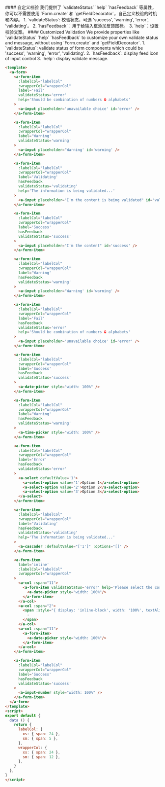 <cn>
#### 自定义校验
我们提供了 `validateStatus` `help` `hasFeedback` 等属性，你可以不需要使用 `Form.create` 和 `getFieldDecorator`，自己定义校验的时机和内容。
1. `validateStatus`: 校验状态，可选 'success', 'warning', 'error', 'validating'。
2. `hasFeedback`：用于给输入框添加反馈图标。
3. `help`：设置校验文案。
</cn>

<us>
#### Customized Validation
We provide properties like `validateStatus` `help` `hasFeedback` to customize your own validate status and message, without using `Form.create` and `getFieldDecorator`.
1. `validateStatus`: validate status of form components which could be 'success', 'warning', 'error', 'validating'.
2. `hasFeedback`: display feed icon of input control
3. `help`: display validate message.
</us>

```html
<template>
  <a-form>
    <a-form-item
      :labelCol="labelCol"
      :wrapperCol="wrapperCol"
      label='Fail'
      validateStatus='error'
      help='Should be combination of numbers & alphabets'
    >
      <a-input placeholder='unavailable choice' id='error' />
    </a-form-item>

    <a-form-item
      :labelCol="labelCol"
      :wrapperCol="wrapperCol"
      label='Warning'
      validateStatus='warning'
    >
      <a-input placeholder='Warning' id='warning' />
    </a-form-item>

    <a-form-item
      :labelCol="labelCol"
      :wrapperCol="wrapperCol"
      label='Validating'
      hasFeedback
      validateStatus='validating'
      help='The information is being validated...'
    >
      <a-input placeholder="I'm the content is being validated" id='validating' />
    </a-form-item>

    <a-form-item
      :labelCol="labelCol"
      :wrapperCol="wrapperCol"
      label='Success'
      hasFeedback
      validateStatus='success'
    >
      <a-input placeholder="I'm the content" id='success' />
    </a-form-item>

    <a-form-item
      :labelCol="labelCol"
      :wrapperCol="wrapperCol"
      label='Warning'
      hasFeedback
      validateStatus='warning'
    >
      <a-input placeholder='Warning' id='warning' />
    </a-form-item>

    <a-form-item
      :labelCol="labelCol"
      :wrapperCol="wrapperCol"
      label='Fail'
      hasFeedback
      validateStatus='error'
      help='Should be combination of numbers & alphabets'
    >
      <a-input placeholder='unavailable choice' id='error' />
    </a-form-item>

    <a-form-item
      :labelCol="labelCol"
      :wrapperCol="wrapperCol"
      label='Success'
      hasFeedback
      validateStatus='success'
    >
      <a-date-picker style="width: 100%" />
    </a-form-item>

    <a-form-item
      :labelCol="labelCol"
      :wrapperCol="wrapperCol"
      label='Warning'
      hasFeedback
      validateStatus='warning'
    >
      <a-time-picker style="width: 100%" />
    </a-form-item>

    <a-form-item
      :labelCol="labelCol"
      :wrapperCol="wrapperCol"
      label='Error'
      hasFeedback
      validateStatus='error'
    >
      <a-select defaultValue='1'>
        <a-select-option value='1'>Option 1</a-select-option>
        <a-select-option value='2'>Option 2</a-select-option>
        <a-select-option value='3'>Option 3</a-select-option>
      </a-select>
    </a-form-item>

    <a-form-item
      :labelCol="labelCol"
      :wrapperCol="wrapperCol"
      label='Validating'
      hasFeedback
      validateStatus='validating'
      help='The information is being validated...'
    >
      <a-cascader :defaultValue="['1']" :options="[]" />
    </a-form-item>

    <a-form-item
      label='inline'
      :labelCol="labelCol"
      :wrapperCol="wrapperCol"
    >
      <a-col :span="11">
        <a-form-item validateStatus='error' help='Please select the correct date'>
          <a-date-picker style="width: 100%"/>
        </a-form-item>
      </a-col>
      <a-col :span="2">
        <span :style="{ display: 'inline-block', width: '100%', textAlign: 'center' }">
          -
        </span>
      </a-col>
      <a-col :span="11">
        <a-form-item>
          <a-date-picker style="width: 100%"/>
        </a-form-item>
      </a-col>
    </a-form-item>

    <a-form-item
      :labelCol="labelCol"
      :wrapperCol="wrapperCol"
      label='Success'
      hasFeedback
      validateStatus='success'
    >
      <a-input-number style="width: 100%" />
    </a-form-item>
  </a-form>
</template>
<script>
export default {
  data () {
    return {
      labelCol: {
        xs: { span: 24 },
        sm: { span: 5 },
      },
      wrapperCol: {
        xs: { span: 24 },
        sm: { span: 12 },
      },
    }
  },
}
</script>
```



